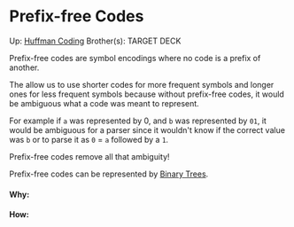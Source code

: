 # Prefix-free Codes

Up: [Huffman Coding](huffman_coding)
Brother(s):
TARGET DECK

Prefix-free codes are symbol encodings where no code is a prefix of another.

The allow us to use shorter codes for more frequent symbols and longer ones for less frequent symbols because without prefix-free codes, it would be ambiguous what a code was meant to represent.

For example if `a` was represented by 0, and `b` was represented by `01`, it would be ambiguous for a parser since it wouldn't know if the correct value was `b` or to parse it as `0` = `a` followed by a `1`.

Prefix-free codes remove all that ambiguity!

Prefix-free codes can be represented by [Binary Trees](binary_trees).


































#### Why:
#### How:









